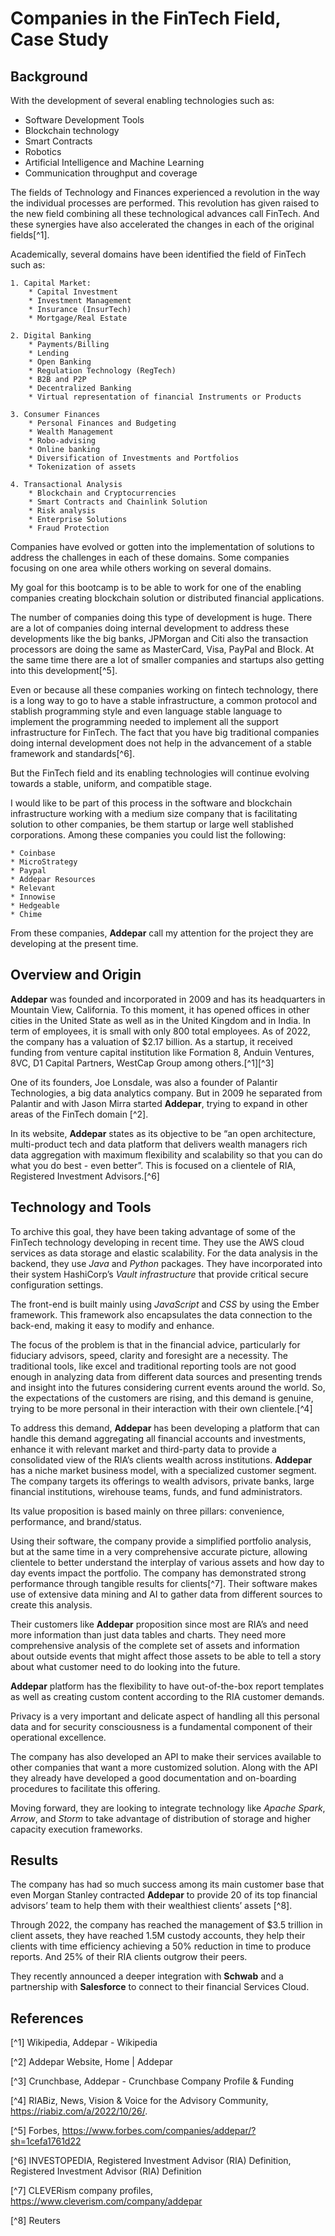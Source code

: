 # Companies in the FinTech Field, Case Study

## Background

With the development of several enabling technologies such as:

   * Software Development Tools
   * Blockchain technology
   * Smart Contracts
   * Robotics
   * Artificial Intelligence and Machine Learning
   * Communication throughput and coverage

The fields of Technology and Finances experienced a revolution in the way the individual processes are performed. This revolution has given raised to the new field combining all these technological advances call FinTech. And these synergies have also accelerated the changes in each of the original fields[^1].

Academically, several domains have been identified the field of FinTech such as:

    1. Capital Market:
        * Capital Investment
        * Investment Management
        * Insurance (InsurTech)
        * Mortgage/Real Estate
        
    2. Digital Banking 
        * Payments/Billing
        * Lending
        * Open Banking
        * Regulation Technology (RegTech)
        * B2B and P2P
        * Decentralized Banking
        * Virtual representation of financial Instruments or Products
        
    3. Consumer Finances
        * Personal Finances and Budgeting
        * Wealth Management
        * Robo-advising
        * Online banking
        * Diversification of Investments and Portfolios
        * Tokenization of assets
        
    4. Transactional Analysis
        * Blockchain and Cryptocurrencies    
        * Smart Contracts and Chainlink Solution
        * Risk analysis
        * Enterprise Solutions
        * Fraud Protection

Companies have evolved or gotten into the implementation of solutions to address the challenges in each of these domains. Some companies focusing on one area while others working on several domains. 

My goal for this bootcamp is to be able to work for one of the enabling companies creating blockchain solution or distributed financial applications.

The number of companies doing this type of development is huge. There are a lot of companies doing internal development to address these developments like the big banks, JPMorgan and Citi also the transaction processors are doing the same as MasterCard, Visa, PayPal and Block. At the same time there are a lot of smaller companies and startups also getting into this development[^5].

Even or because all these companies working on fintech technology, there is a long way to go to have a stable infrastructure, a common protocol and stablish programming style and even language stable language to implement the programming needed to implement all the support infrastructure for FinTech. The fact that you have big traditional companies doing internal development does not help in the advancement of a stable framework and standards[^6].

But the FinTech field and its enabling technologies will continue evolving towards a stable, uniform, and compatible stage.

I would like to be part of this process in the software and blockchain infrastructure working with a medium size company that is facilitating solution to other companies, be them startup or large well stablished corporations. Among these companies you could list the following:

    * Coinbase
    * MicroStrategy
    * Paypal
    * Addepar Resources
    * Relevant
    * Innowise
    * Hedgeable
    * Chime

From these companies, **Addepar** call my attention for the project they are developing at the present time.

## Overview and Origin

**Addepar** was founded and incorporated in 2009 and has its headquarters in Mountain View, California. To this moment, it has opened offices in other cities in the United State as well as in the United Kingdom and in India. In term of employees, it is small with only 800 total employees. As of 2022, the company has a valuation of $2.17 billion. As a startup, it received funding from venture capital institution like Formation 8, Anduin Ventures, 8VC, D1 Capital Partners, WestCap Group among others.[^1][^3]

One of its founders, Joe Lonsdale, was also a founder of Palantir Technologies, a big data analytics company. But in 2009 he separated from Palantir and with Jason Mirra started **Addepar**, trying to expand in other areas of the FinTech domain [^2].

In its website, **Addepar** states as its objective to be “an open architecture, multi-product tech and data platform that delivers wealth managers rich data aggregation with maximum flexibility and scalability so that you can do what you do best - even better”. This is focused on a clientele of RIA, Registered Investment Advisors.[^6]

## Technology and Tools

To archive this goal, they have been taking advantage of some of the FinTech technology developing in recent time. They use the AWS cloud services as data storage and elastic scalability. For the data analysis in the backend, they use _Java_ and _Python_ packages. They have incorporated into their system HashiCorp’s _Vault infrastructure_ that provide critical secure configuration settings.

The front-end is built mainly using _JavaScript_ and _CSS_ by using the Ember framework. This framework also encapsulates the data connection to the back-end, making it easy to modify and enhance. 

The focus of the problem is that in the financial advice, particularly for fiduciary advisors, speed, clarity and foresight are a necessity. The traditional tools, like excel and traditional reporting tools are not good enough in analyzing data from different data sources and presenting trends and insight into the futures considering current events around the world. So, the expectations of the customers are rising, and this demand is genuine, trying to be more personal in their interaction with their own clientele.[^4] 

To address this demand, **Addepar** has been developing a platform that can handle this demand aggregating all financial accounts and investments, enhance it with relevant market and third-party data to provide a consolidated view of the RIA’s clients wealth across institutions.
**Addepar** has a niche market business model, with a specialized customer segment. The company targets its offerings to wealth advisors, private banks, large financial institutions, wirehouse teams, funds, and fund administrators.

Its value proposition is based mainly on three pillars: convenience, performance, and brand/status.

Using their software, the company provide a simplified portfolio analysis, but at the same time in a very comprehensive accurate picture, allowing clientele to better understand the interplay of various assets and how day to day events impact the portfolio. The company has demonstrated strong performance through tangible results for clients[^7]. Their software makes use of extensive data mining and AI to gather data from different sources to create this analysis.

Their customers like **Addepar** proposition since most are RIA’s and need more information than just data tables and charts. They need more comprehensive analysis of the complete set of assets and information about outside events that might affect those assets to be able to tell a story about what customer need to do looking into the future.

**Addepar** platform has the flexibility to have out-of-the-box report templates as well as creating custom content according to the RIA customer demands. 

Privacy is a very important and delicate aspect of handling all this personal data and for security consciousness is a fundamental component of their operational excellence. 

The company has also developed an API to make their services available to other companies that want a more customized solution. Along with the API they already have developed a good documentation and on-boarding procedures to facilitate this offering.

Moving forward, they are looking to integrate technology like _Apache Spark_, _Arrow_, and _Storm_ to take advantage of distribution of storage and higher capacity execution frameworks.

## Results

The company has had so much success among its main customer base that even Morgan Stanley contracted **Addepar** to provide 20 of its top financial advisors’ team to help them with their wealthiest clients’ assets [^8]. 

Through 2022, the company has reached the management of $3.5 trillion in client assets, they have reached 1.5M custody accounts, they help their clients with time efficiency achieving a 50% reduction in time to produce reports. And 25% of their RIA clients outgrow their peers. 

They recently announced a deeper integration with **Schwab** and a partnership with **Salesforce** to connect to their financial Services Cloud.


## References

[^1] Wikipedia, Addepar - Wikipedia

[^2] Addepar Website, Home | Addepar

[^3] Crunchbase, Addepar - Crunchbase Company Profile & Funding

[^4] RIABiz, News, Vision & Voice for the Advisory Community, https://riabiz.com/a/2022/10/26/.  

[^5] Forbes, https://www.forbes.com/companies/addepar/?sh=1cefa1761d22

[^6] INVESTOPEDIA, Registered Investment Advisor (RIA) Definition, Registered Investment Advisor (RIA) Definition

[^7] CLEVERism company profiles, https://www.cleverism.com/company/addepar

[^8] Reuters


